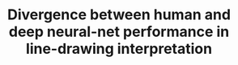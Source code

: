 ---
# Determines which paper appears first (lowest number (0) appears first)
sequence_id: 1

# Paper title
title: Divergence between human and deep neural-net performance in line-drawing interpretation

# Paper authors
authors: Yang, Zhutian *; Jayashankar, Tejas; Sinha, Pawan

# Link to the paper's pdf (place in the `assets/pdf/papers` directory)
paper: 01.pdf

# Link to the paper's pdf (place in the `assets/pdf/papers` directory)
poster: 01.pdf
---